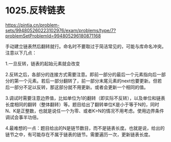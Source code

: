 1025.反转链表
==
https://pintia.cn/problem-sets/994805260223102976/exam/problems/type/7?problemSetProblemId=994805296180871168

手动建立链表然后翻转就行。命名时不要取过于简洁常见的，可能与库命名冲突。注意以下几点：

1.一旦反转，链表的起始元素就会改变

2.反转之后，各部分的连接方式需要注意。即前一部分的最后一个元素指向后一部分的第一个元素。若后一部分翻转了，前一部分末尾元素的next也要更新。但若后一部分不足以反转，那这部分就不用更新。或者会更新一个相同的值。

3.调试时需要注意边界值，比如单位为1的翻转（即实际不反转），以及单位和链表长度相同的翻转（整体翻转）等。题目给出了翻转单位K是小于等于N的，同时N、K是正整数，也就是说任一个为零、或者K>N的情况不用考虑。使用边界条件调试会事半功倍。

4.最难想的一点：题目给出的N是链节数目，而不是链表长度。也就是说，给出的链节之中，有可能存在不属于链表的链节。需要遍历一次，更新链表长度。